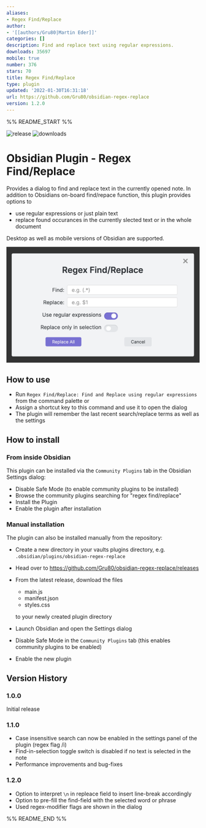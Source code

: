 ```yaml
---
aliases:
- Regex Find/Replace
author:
- '[[authors/Gru80|Martin Eder]]'
categories: []
description: Find and replace text using regular expressions.
downloads: 35697
mobile: true
number: 376
stars: 70
title: Regex Find/Replace
type: plugin
updated: '2022-01-30T16:31:18'
url: https://github.com/Gru80/obsidian-regex-replace
version: 1.2.0
---
```


%% README_START %%

![release](https://img.shields.io/github/v/release/Gru80/obsidian-regex-replace)
![downloads](https://img.shields.io/github/downloads/Gru80/obsidian-regex-replace/total.svg)

# Obsidian Plugin - Regex Find/Replace
Provides a dialog to find and replace text in the currently opened note.
In addition to Obsidians on-board find/repace function, this plugin provides options to
- use regular expressions or just plain text
- replace found occurances in the currently slected text or in the whole document

Desktop as well as mobile versions of Obsidian are supported.

![Regex FindReplace Dialog](https://raw.githubusercontent.com/Gru80/obsidian-regex-replace/HEAD/res/dialog.png)

## How to use
- Run `Regex Find/Replace: Find and Replace using regular expressions` from the command palette or
- Assign a shortcut key to this command and use it to open the dialog
- The plugin will remember the last recent search/replace terms as well as the settings

## How to install
### From inside Obsidian
This plugin can be installed via the `Community Plugins` tab in the Obsidian Settings dialog:
- Disable Safe Mode (to enable community plugins to be installed)
- Browse the community plugins searching for "regex find/replace"
- Install the Plugin
- Enable the plugin after installation

### Manual installation
The plugin can also be installed manually from the repository:
- Create a new directory in your vaults plugins directory, e.g.   
   `.obsidian/plugins/obsidian-regex-replace`

- Head over to https://github.com/Gru80/obsidian-regex-replace/releases

- From the latest release, download the files
   - main.js
   - manifest.json
   - styles.css

  to your newly created plugin directory
- Launch Obsidian and open the Settings dialog
- Disable Safe Mode in the `Community Plugins` tab (this enables community plugins to be enabled)
- Enable the new plugin

## Version History
### 1.0.0
Initial release

### 1.1.0
- Case insensitive search can now be enabled in the settings panel of the plugin (regex flag /i)
- Find-in-selection toggle switch is disabled if no text is selected in the note
- Performance improvements and bug-fixes

### 1.2.0
- Option to interpret `\n` in repleace field to insert line-break accordingly
- Option to pre-fill the find-field with the selected word or phrase
- Used regex-modifier flags are shown in the dialog
 

%% README_END %%